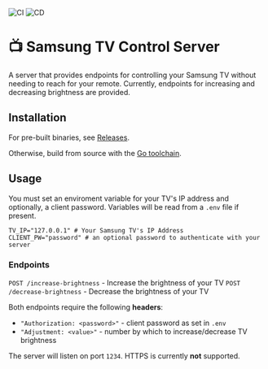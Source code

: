 ![CI](https://github.com/austin-weeks/tv-control-server/actions/workflows/CI.yml/badge.svg)
![CD](https://github.com/austin-weeks/tv-control-server/actions/workflows/CD.yml/badge.svg)

# 📺 Samsung TV Control Server
A server that provides endpoints for controlling your Samsung TV without needing to reach for your remote. Currently, endpoints for increasing and decreasing brightness are provided.

## Installation
For pre-built binaries, see [Releases](/releases).

Otherwise, build from source with the [Go toolchain](https://go.dev/).

## Usage
You must set an enviroment variable for your TV's IP address and optionally, a client password. Variables will be read from a `.env` file if present.

```shell
TV_IP="127.0.0.1" # Your Samsung TV's IP Address
CLIENT_PW="password" # an optional password to authenticate with your server
```

### Endpoints

`POST /increase-brightness` - Increase the brightness of your TV
`POST /decrease-brightness` - Decrease the brightness of your TV

Both endpoints require the following **headers**:
- `"Authorization: <password>"` - client password as set in `.env`
- `"Adjustment: <value>"` - number by which to increase/decrease TV brightness

The server will listen on port `1234`. HTTPS is currently **not** supported.
